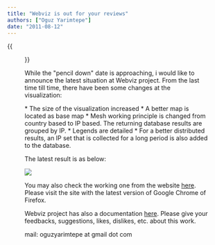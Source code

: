 ```yaml
---
title: "Webviz is out for your reviews"
authors: ["Oguz Yarimtepe"]
date: "2011-08-12"
---
```

{{<figure src="images/banner.png" alt="Banner" width="50%">}}

While the "pencil down" date is approaching, i would like to announce the latest situation at Webviz project. From the last time till time, there have been some changes at the visualization:

\* The size of the visualization increased \* A better map is located as base map \* Mesh working principle is changed from country based to IP based. The returning database results are grouped by IP. \* Legends are detailed \* For a better distributed results, an IP set that is collected for a long period is also added to the database.

The latest result is as below:

![](images/drupal_image_757.png)

You may also check the working one from the website [here](http://webviz.comu.edu.tr/map/applet/). Please visit the site with the latest version of Google Chrome of Firefox.

Webviz project has also a documentation [here](http://webviz.comu.edu.tr/doc). Please give your feedbacks, suggestions, likes, dislikes, etc. about this work.

mail: oguzyarimtepe at gmail dot com
